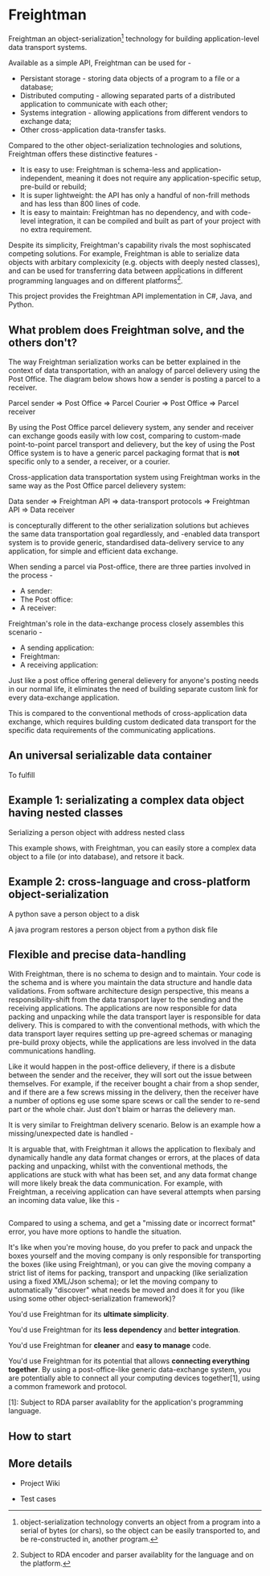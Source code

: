 # Freightman

Freightman an object-serialization[^1] technology for building application-level data transport systems. 

[^1]: object-serialization technology converts an object from a program into a serial of bytes (or chars), so the object can be easily transported to, and be re-constructed in, another program.

Available as a simple API, Freightman can be used for - 

* Persistant storage - storing data objects of a program to a file or a database; 
* Distributed computing - allowing separated parts of a distributed application to communicate with each other;
* Systems integration - allowing applications from different vendors to exchange data;
* Other cross-application data-transfer tasks.

Compared to the other object-serialization technologies and solutions, Freightman offers these distinctive features - 

* It is easy to use: Freightman is schema-less and application-independent, meaning it does not require any application-specific setup, pre-build or rebuild; 
* It is super lightweight: the API has only a handful of non-frill methods and has less than 800 lines of code.
* It is easy to maintain: Freightman has no dependency, and with code-level integration, it can be compiled and built as part of your project with no extra requirement.

Despite its simplicity, Freightman's capability rivals the most sophiscated competing solutions. For example, Freightman is able to serialize data objects with arbitary complexicity (e.g. objects with deeply nested classes), and can be used for transferring data between applications in different programming languages and on different platforms[^2]. 

[^2]: Subject to RDA encoder and parser availablity for the language and on the platform.

This project provides the Freightman API implementation in C#, Java, and Python.

## What problem does Freightman solve, and the others don't?

The way Freightman serialization works can be better explained in the context of data transportation, with an analogy of parcel delievery using the Post Office. The diagram below shows how a sender is posting a parcel to a receiver.

Parcel sender => Post Office => Parcel Courier => Post Office => Parcel receiver

By using the Post Office parcel delievery system, any sender and receiver can exchange goods easily with low cost, comparing to custom-made point-to-point parcel transport and delievery, but the key of using the Post Office system is to have a generic parcel packaging format that is **not** specific only to a sender, a receiver, or a courier.

<picture of mutliple sender-receivers exchanges goods with adhoc custom mechanisim>
  
Cross-application data transportation system using Freightman works in the same way as the Post Office parcel delievery system:
  
Data sender => Freightman API => data-transport protocols => Freightman API => Data receiver


is concepturally different to the other serialization solutions but achieves the same data transportation goal regardlessly, and -enabled data transport system is to provide generic, standardised data-delivery service to any application, for simple and efficient data exchange. 

When sending a parcel via Post-office, there are three parties involved in the process - 
* A sender: 
* The Post office:
* A receiver:

Freightman's role in the data-exchange process closely assembles this scenario -

* A sending application:
* Freightman:
* A receiving application:

Just like a post office offering general delievery for anyone's posting needs in our normal life, it eliminates the need of building separate custom link for every data-exchange application.

This is compared to the conventional methods of cross-application data exchange, which requires building custom dedicated data transport for the specific data requirements of the communicating applications.

## An universal serializable data container 




To fulfill 

## Example 1: serializating a complex data object having nested classes

Serializing a person object with address nested class

This example shows, with Freightman, you can easily store a complex data object to a file (or into database), and retsore it back.

## Example 2: cross-language and cross-platform object-serialization

A python save a person object to a disk

A java program restores a person object from a python disk file


## Flexible and precise data-handling

With Freightman, there is no schema to design and to maintain. Your code is the schema and is where you maintain the data structure and handle data validations. From software architecture design perspective, this means a responsibility-shift from the data transport layer to the sending and the receiving applications. The applications are now responsible for data packing and unpacking while the data transport layer is responsible for data delivery. This is compared to with the conventional methods, with which the data transport layer requires setting up pre-agreed schemas or managing pre-build proxy objects, while the applications are less involved in the data communications handling.

Like it would happen in the post-office delievery, if there is a disbute between the sender and the receiver, they will sort out the issue between themselves. For example, if the receiver bought a chair from a shop sender, and if there are a few screws missing in the delivery, then the receiver have a number of options eg use some spare scews or call the sender to re-send part or the whole chair. Just don't blaim or harras the delievery man.

It is very similar to Freightman delivery scenario. Below is an example how a missing/unexpected date is handled -

It is arguable that, with Freightman it allows the application to flexibaly and dynamically handle any data format changes or errors, at the places of data packing and unpacking, whilst with the conventional methods, the applications are stuck with what has been set, and any data format change will more likely break the data communication. For example, with Freightman, a receiving application can have several attempts when parsing an incoming data value, like this -

```

```

Compared to using a schema, and get a "missing date or incorrect format" error, you have more options to handle the situation.

It's like when you're moving house, do you prefer to pack and unpack the boxes yourself and the moving company is only responsible for transporting the boxes (like using Freightman), or you can give the moving company a strict list of items for packing, transport and unpacking (like serialization using a fixed XML/Json schema); or let the moving company to automatically "discover" what needs be moved and does it for you (like using some other object-serialization framework)?

You'd use Freightman for its **ultimate simplicity**. 

You'd use Freightman for its **less dependency** and **better integration**. 

You'd use Freightman for **cleaner** and **easy to manage** code. 

You'd use Freightman for its potential that allows **connecting everything together**. By using a post-office-like generic data-exchange system, you are potentially able to connect all your computing devices together[1], using a common framework and protocol.

[1]: Subject to RDA parser availablity for the application's programming language.

## How to start

## More details

* Project Wiki

* Test cases
